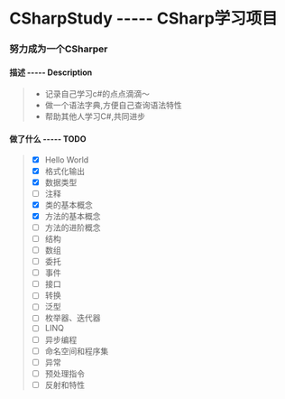 <!--
 * @File Name: README.md
 * @Description: 项目描述
 * @Author: oDen7
 * @LastEditors: oDen7
 * @LastEditTime: 2020-07-12 23:07:37
--> 
# CSharpStudy ----- CSharp学习项目
### 努力成为一个CSharper

#### 描述 ----- Description
> - 记录自己学习c#的点点滴滴～
> - 做一个语法字典,方便自己查询语法特性
> - 帮助其他人学习C#,共同进步

#### 做了什么 ----- TODO
> - [X] Hello World
> - [X] 格式化输出
> - [X] 数据类型
> - [ ] 注释
> - [X] 类的基本概念
> - [X] 方法的基本概念
> - [ ] 方法的进阶概念
> - [ ] 结构
> - [ ] 数组
> - [ ] 委托
> - [ ] 事件
> - [ ] 接口
> - [ ] 转换
> - [ ] 泛型
> - [ ] 枚举器、迭代器
> - [ ] LINQ
> - [ ] 异步编程
> - [ ] 命名空间和程序集
> - [ ] 异常
> - [ ] 预处理指令
> - [ ] 反射和特性